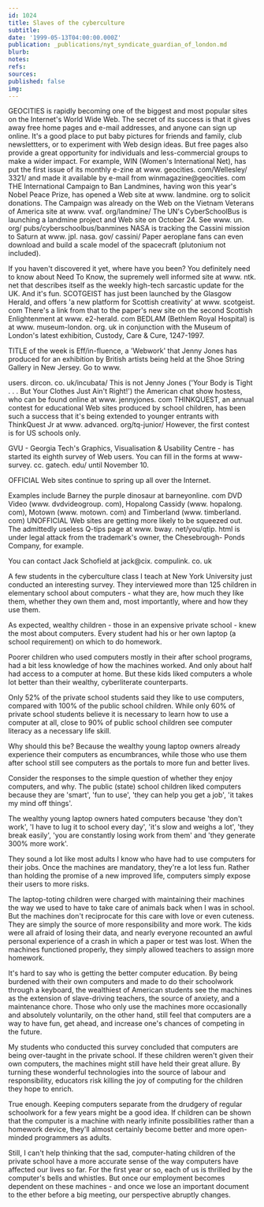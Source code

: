 ```yaml
---
id: 1024
title: Slaves of the cyberculture
subtitle: 
date: '1999-05-13T04:00:00.000Z'
publication: _publications/nyt_syndicate_guardian_of_london.md
blurb: 
notes: 
refs: 
sources: 
published: false
img: 
---
```

GEOCITIES is rapidly becoming one of the biggest and most popular sites on the Internet's World Wide Web. The secret of its success is that it gives away free home pages and e-mail addresses, and anyone can sign up online. It's a good place to put baby pictures for friends and family, club newslettters, or to experiment with Web design ideas. But free pages also provide a great opportunity for individuals and less-commercial groups to make a wider impact. For example, WIN (Women's International Net), has put the first issue of its monthly e-zine at www. geocities. com/Wellesley/ 3321/ and made it available by e-mail from winmagazine@geocities. com THE International Campaign to Ban Landmines, having won this year's Nobel Peace Prize, has opened a Web site at www. landmine. org to solicit donations. The Campaign was already on the Web on the Vietnam Veterans of America site at www. vvaf. org/landmine/ The UN's CyberSchoolBus is launching a landmine project and Web site on October 24. See www. un. org/ pubs/cyberschoolbus/banmines NASA is tracking the Cassini mission to Saturn at www. jpl. nasa. gov/ cassini/ Paper aeroplane fans can even download and build a scale model of the spacecraft (plutonium not included).

If you haven't discovered it yet, where have you been? You definitely need to know about Need To Know, the supremely well informed site at www. ntk. net that describes itself as the weekly high-tech sarcastic update for the UK. And it's fun. SCOTGEIST has just been launched by the Glasgow Herald, and offers 'a new platform for Scottish creativity' at www. scotgeist. com There's a link from that to the paper's new site on the second Scottish Enlightenment at www. e2-herald. com BEDLAM (Bethlem Royal Hospital) is at www. museum-london. org. uk in conjunction with the Museum of London's latest exhibition, Custody, Care & Cure, 1247-1997.

TITLE of the week is Eff/in-fluence, a 'Webwork' that Jenny Jones has produced for an exhibition by British artists being held at the Shoe String Gallery in New Jersey. Go to www.

users. dircon. co. uk/incubata/ This is not Jenny Jones ('Your Body is Tight . . . But Your Clothes Just Ain't Right!') the American chat show hostess, who can be found online at www. jennyjones. com THINKQUEST, an annual contest for educational Web sites produced by school children, has been such a success that it's being extended to younger entrants with ThinkQuest Jr at www. advanced. org/tq-junior/ However, the first contest is for US schools only.

GVU - Georgia Tech's Graphics, Visualisation & Usability Centre - has started its eighth survey of Web users. You can fill in the forms at www-survey. cc. gatech. edu/ until November 10.

OFFICIAL Web sites continue to spring up all over the Internet.

Examples include Barney the purple dinosaur at barneyonline. com DVD Video (www. dvdvideogroup. com), Hopalong Cassidy (www. hopalong. com), Motown (www. motown. com) and Timberland (www. timberland. com) UNOFFICIAL Web sites are getting more likely to be squeezed out. The admittedly useless Q-tips page at www. bway. net/you/qtip. html is under legal attack from the trademark's owner, the Chesebrough- Ponds Company, for example.

You can contact Jack Schofield at jack@cix. compulink. co. uk

A few students in the cyberculture class I teach at New York University just conducted an interesting survey. They interviewed more than 125 children in elementary school about computers - what they are, how much they like them, whether they own them and, most importantly, where and how they use them.

As expected, wealthy children - those in an expensive private school - knew the most about computers. Every student had his or her own laptop (a school requirement) on which to do homework.

Poorer children who used computers mostly in their after school programs, had a bit less knowledge of how the machines worked. And only about half had access to a computer at home. But these kids liked computers a whole lot better than their wealthy, cyberliterate counterparts.

Only 52% of the private school students said they like to use computers, compared with 100% of the public school children. While only 60% of private school students believe it is necessary to learn how to use a computer at all, close to 90% of public school children see computer literacy as a necessary life skill.

Why should this be? Because the wealthy young laptop owners already experience their computers as encumbrances, while those who use them after school still see computers as the portals to more fun and better lives.

Consider the responses to the simple question of whether they enjoy computers, and why. The public (state) school children liked computers because they are 'smart', 'fun to use', 'they can help you get a job', 'it takes my mind off things'.

The wealthy young laptop owners hated computers because 'they don't work', 'I have to lug it to school every day', 'it's slow and weighs a lot', 'they break easily', 'you are constantly losing work from them' and 'they generate 300% more work'.

They sound a lot like most adults I know who have had to use computers for their jobs. Once the machines are mandatory, they're a lot less fun. Rather than holding the promise of a new improved life, computers simply expose their users to more risks.

The laptop-toting children were charged with maintaining their machines the way we used to have to take care of animals back when I was in school. But the machines don't reciprocate for this care with love or even cuteness. They are simply the source of more responsibility and more work. The kids were all afraid of losing their data, and nearly everyone recounted an awful personal experience of a crash in which a paper or test was lost. When the machines functioned properly, they simply allowed teachers to assign more homework.

It's hard to say who is getting the better computer education. By being burdened with their own computers and made to do their schoolwork through a keyboard, the wealthiest of American students see the machines as the extension of slave-driving teachers, the source of anxiety, and a maintenance chore. Those who only use the machines more occasionally and absolutely voluntarily, on the other hand, still feel that computers are a way to have fun, get ahead, and increase one's chances of competing in the future.

My students who conducted this survey concluded that computers are being over-taught in the private school. If these children weren't given their own computers, the machines might still have held their great allure. By turning these wonderful technologies into the source of labour and responsibility, educators risk killing the joy of computing for the children they hope to enrich.

True enough. Keeping computers separate from the drudgery of regular schoolwork for a few years might be a good idea. If children can be shown that the computer is a machine with nearly infinite possibilities rather than a homework device, they'll almost certainly become better and more open-minded programmers as adults.

Still, I can't help thinking that the sad, computer-hating children of the private school have a more accurate sense of the way computers have affected our lives so far. For the first year or so, each of us is thrilled by the computer's bells and whistles. But once our employment becomes dependent on these machines - and once we lose an important document to the ether before a big meeting, our perspective abruptly changes.
